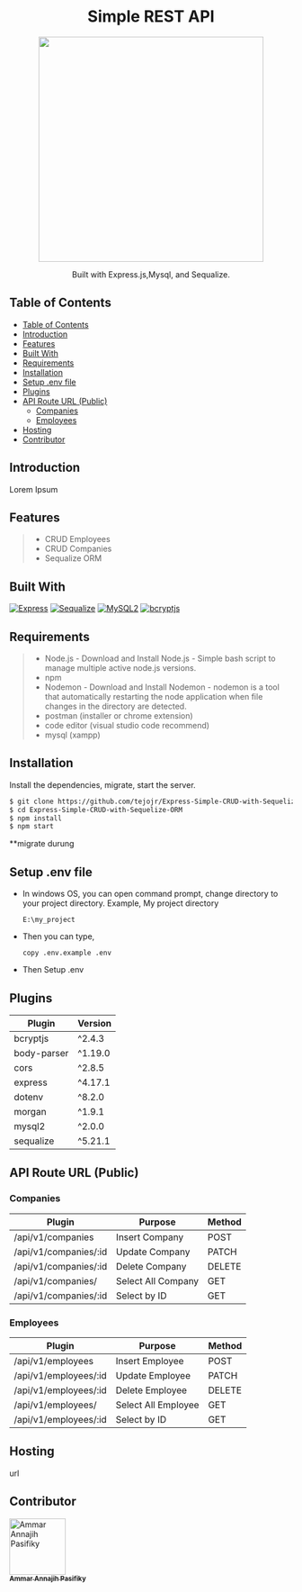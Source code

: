 <h1 align="center">Simple REST API </h1>
<p align='center'>
  <img width=400 src='https://miro.medium.com/max/900/1*g42KjOnDF4ptB_8494FP5A.png' />
  </a>
</p>
<p align="center">
  Built with Express.js,Mysql, and Sequalize.
</p>

## Table of Contents
- [Table of Contents](#table-of-contents)
- [Introduction](#introduction)
- [Features](#features)
- [Built With](#built-with)
- [Requirements](#requirements)
- [Installation](#installation)
- [Setup .env file](#setup-env-file)
- [Plugins](#plugins)
- [API Route URL (Public)](#api-route-url-public)
  - [Companies](#companies)
  - [Employees](#employees)
- [Hosting](#hosting)
- [Contributor](#contributor)

## Introduction
Lorem Ipsum

## Features
> - CRUD Employees
> - CRUD Companies
> - Sequalize ORM

## Built With
[![Express](https://img.shields.io/badge/Express%20-v.4.17.1-green.svg?style=rounded-square)](https://expressjs.com/)
[![Sequalize](https://img.shields.io/badge/Sequalize-v.5.21.1-blue.svg?style=rounded-square)](https://sequelize.org/)
[![MySQL2](https://img.shields.io/badge/MySQL2-v.2.0.0-orange.svg?style=rounded-square)](https://www.npmjs.com/search?q=mysql) 
[![bcryptjs](https://img.shields.io/badge/bcryptjs-v.2.4.3-critical)](https://www.npmjs.com/package/bcryptjs)

## Requirements
> * Node.js - Download and Install Node.js - Simple bash script to manage multiple active node.js versions.
> * npm
> * Nodemon - Download and Install Nodemon - nodemon is a tool that automatically restarting the node application when file changes in the directory are detected.
> * postman (installer or chrome extension)
> * code editor (visual studio code recommend)
> * mysql (xampp)

## Installation
Install the dependencies, migrate, start the server.
```sh
$ git clone https://github.com/tejojr/Express-Simple-CRUD-with-Sequelize-ORM.git
$ cd Express-Simple-CRUD-with-Sequelize-ORM
$ npm install
$ npm start
```
**migrate durung


## Setup .env file
* In windows OS, you can open command prompt, change directory to your project directory.
Example,
My project directory 
  ```
  E:\my_project
  ```
* Then you can type,
  ```
  copy .env.example .env
  ```
* Then Setup .env   

## Plugins


| Plugin      | Version |
| ----------- | ------- |
| bcryptjs    | ^2.4.3  |
| body-parser | ^1.19.0 |
| cors        | ^2.8.5  |
| express     | ^4.17.1 |
| dotenv      | ^8.2.0  |
| morgan      | ^1.9.1  |
| mysql2      | ^2.0.0  |
| sequalize   | ^5.21.1 |

## API Route URL (Public)
### Companies
| Plugin                | Purpose            | Method |
| --------------------- | ------------------ | ------ |
| /api/v1/companies     | Insert Company     | POST   |
| /api/v1/companies/:id | Update Company     | PATCH  |
| /api/v1/companies/:id | Delete Company     | DELETE |
| /api/v1/companies/    | Select All Company | GET    |
| /api/v1/companies/:id | Select by ID       | GET    |

### Employees

| Plugin                | Purpose             | Method |
| --------------------- | ------------------- | ------ |
| /api/v1/employees     | Insert Employee     | POST   |
| /api/v1/employees/:id | Update Employee     | PATCH  |
| /api/v1/employees/:id | Delete Employee     | DELETE |
| /api/v1/employees/    | Select All Employee | GET    |
| /api/v1/employees/:id | Select by ID        | GET    |

## Hosting
url

## Contributor
<a href="https://github.com/tejojr">
          <img width="100" src="https://avatars2.githubusercontent.com/u/33275770?s=460&v=4" alt="Ammar Annajih Pasifiky">
          <br/>
          <sub>
          <b>Ammar Annajih Pasifiky
          </b>
          </sub>
</a>
